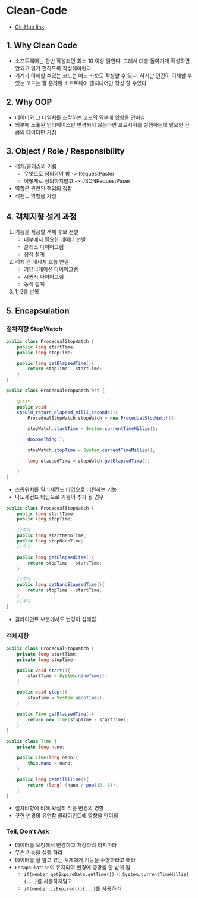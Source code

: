# Clean-Code
* [Git-Hub link](https://github.com/msbaek/clean-coders-2013)

## 1. Why Clean Code
* 소프트웨어는 한번 작성되면 최소 10 이상 읽힌다. 그래서 대충 돌아가게 작성하면 안되고 읽기 편하도록 작성해야된다.
* 기계가 이해할 수있는 코드는 어느 바보도 작성할 수 있다. 하지만 인간이 이해할 수있는 코드는 잘 훈려된 소프트웨어 엔지니어만 작성 할 수있다.


## 2. Why OOP
* 데이터와 그 데잍처를 조작하는 코드의 외부에 영향을 안미침
* 외부에 노출된 인터페이스만 변경되지 않는다면 프로시저를 실행하는데 필요한 칸큼의 데이터만 가짐


## 3. Object / Role / Responsibility
* 객체/클래스의 이름
	- 무엇으로 정의햐야 함 -> RequestPaster
	- 어떻게로 정의하지말고 -> JSONRequestPaser
* 역할은 관련된 책임의 집합
* 객첸ㄴ 역할을 가짐

## 4. 객체지향 설계 과정

1. 기능을 제공할 객체 후보 선별
	- 내부에서 필요한 데이터 선별
	- 클래스 다이어그램
	- 정적 설계
2. 객체 간 메세지 흐름 연결
	- 커뮤니케이션 다이어그램
	- 시퀀시 다이어그램
	- 동적 설계
3. 1, 2를 반복

## 5. Encapsulation

### 절차지향 StopWatch
```java
public class ProcedualStopWatch {
	public long startTime;
	public long stopTime;

	public long getElapsedTime(){
		return stopTime - startTime;
	}
}

public class ProcedualStopWatchTest {

	@Test
	public void
	should_return_elapsed_milli_seconds(){
		ProcedualStopWatch stopWatch = new ProcedualStopWatch();

		stopWatch.startTime = System.currentTimeMillis();

		doSomeThing();

		stopWatch.stopTime = System.currentTimeMillis();

		long elaspedTime = stopWatch.getElapsedTime();

	}
}
```
* 스톱워치를 밀리세컨드 타입으로 리턴하는 기능
* 나노세컨드 타입으로 기능이 추가 될 경우

```java
public class ProcedualStopWatch {
	public long startTime;
	public long stopTime;

	//추가
	public long startNanoTime;
	public long stopNanoTime;
	//추가

	public long getElapsedTime(){
		return stopTime - startTime;
	}

	//추가
	public long getNanoElapsedTime(){
		return stopTime - startTime;
	}
	//추가
}
```
* 클라이언트 부분에서도 변경이 심해짐

### 객체지향

```java
public class ProcedualStopWatch {
	private long startTime;
	private long stopTime;

	public void start(){
		startTime = System.nanoTime();
	}

	public void stop(){
		stopTime = System.nanoTime();
	}

	public Time getElapsedTime(){
		return new Time(stopTime - startTime);
	}
}

public class Time {
	private long nano;

	public Time(long nano){
		this.nano = nano;
	}

	public long getMilliTime(){
		return (long) (nano / pow(10, 6));
	}
}
```
* 절차비향에 비해 확실히 작은 변경의 영향
* 구현 변경의 유연함 클라이언트에 영향을 안미침

### Tell, Don't Ask
* 데이터를 요청해서 변경하고 저장하려 하지마라
* 무슨 기능을 실행 하라
* 데이터를 잘 알고 있는 객체에게 기능을 수행하라고 해라
* `Encapsulation`이 유지되어 변경에 영향을 안 받게 됨
	- `if(member.getExpireDate.getTime()) < System.currentTimeMillis){...}`를 사용하지말고
	- `if(member.isExpired()){...}`를 사용하라
